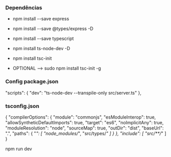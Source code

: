 
### Dependências
   * npm install --save express
   * npm install --save @types/express -D
   * npm install --save typescript
   * npm install ts-node-dev -D
   * npm install tsc-init

   * OPTIONAL --> sudo npm install tsc-init -g

### Config package.json
  "scripts": {
    "dev": "ts-node-dev --transpile-only src/server.ts"
  },

### tsconfig.json
{
  "compilerOptions": {
      "module": "commonjs",
      "esModuleInterop": true,
      "allowSyntheticDefaultImports": true,
      "target": "es6",
      "noImplicitAny": true,
      "moduleResolution": "node",
      "sourceMap": true,
      "outDir": "dist",
      "baseUrl": ".",
      "paths": {
          "*": [
              "node_modules/*",
              "src/types/*"
          ]
      }
  },
  "include": [
      "src/**/*"
  ]
}

npm run dev